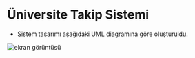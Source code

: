 # Üniversite Takip Sistemi

- Sistem tasarımı aşağıdaki UML diagramına göre oluşturuldu.

![ekran görüntüsü](/Projeler/%C3%9Cniversite%20Y%C3%B6netim%20Sistemi/Ekran%20g%C3%B6r%C3%BCnt%C3%BCs%C3%BC.png)
